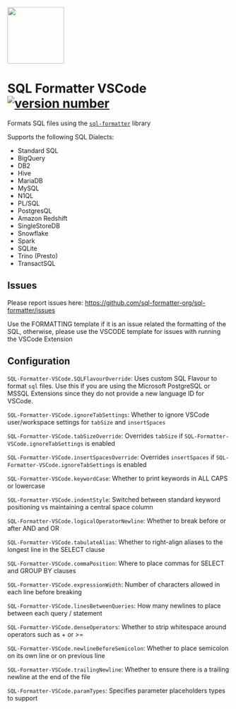 <a href='https://github.com/sql-formatter-org/sql-formatter'><img src="https://raw.githubusercontent.com/sql-formatter-org/sql-formatter-vscode/master/sql-formatter-icon.png" width="128"/></a>

# SQL Formatter VSCode [![version number](https://img.shields.io/visual-studio-marketplace/v/ReneSaarsoo.sql-formatter-vsc?label=vscode)](https://marketplace.visualstudio.com/items?itemName=ReneSaarsoo.prettier-sql-vsc)

Formats SQL files using the [`sql-formatter`](https://github.com/sql-formatter-org/sql-formatter) library

Supports the following SQL Dialects:

- Standard SQL
- BigQuery
- DB2
- Hive
- MariaDB
- MySQL
- N1QL
- PL/SQL
- PostgresQL
- Amazon Redshift
- SingleStoreDB
- Snowflake
- Spark
- SQLite
- Trino (Presto)
- TransactSQL

## Issues

Please report issues here: https://github.com/sql-formatter-org/sql-formatter/issues

Use the FORMATTING template if it is an issue related the formatting of the SQL, otherwise, please use the VSCODE template for issues with running the VSCode Extension

## Configuration

`SQL-Formatter-VSCode.SQLFlavourOverride`: Uses custom SQL Flavour to format `sql` files. Use this if you are using the Microsoft PostgreSQL or MSSQL Extensions since they do not provide a new language ID for VSCode.

`SQL-Formatter-VSCode.ignoreTabSettings`: Whether to ignore VSCode user/workspace settings for `tabSize` and `insertSpaces`

`SQL-Formatter-VSCode.tabSizeOverride`: Overrides `tabSize` if `SQL-Formatter-VSCode.ignoreTabSettings` is enabled

`SQL-Formatter-VSCode.insertSpacesOverride`: Overrides `insertSpaces` if `SQL-Formatter-VSCode.ignoreTabSettings` is enabled

`SQL-Formatter-VSCode.keywordCase`: Whether to print keywords in ALL CAPS or lowercase

`SQL-Formatter-VSCode.indentStyle`: Switched between standard keyword positioning vs maintaining a central space column

`SQL-Formatter-VSCode.logicalOperatorNewline`: Whether to break before or after AND and OR

`SQL-Formatter-VSCode.tabulateAlias`: Whether to right-align aliases to the longest line in the SELECT clause

`SQL-Formatter-VSCode.commaPosition`: Where to place commas for SELECT and GROUP BY clauses

`SQL-Formatter-VSCode.expressionWidth`: Number of characters allowed in each line before breaking

`SQL-Formatter-VSCode.linesBetweenQueries`: How many newlines to place between each query / statement

`SQL-Formatter-VSCode.denseOperators`: Whether to strip whitespace around operators such as + or >=

`SQL-Formatter-VSCode.newlineBeforeSemicolon`: Whether to place semicolon on its own line or on previous line

`SQL-Formatter-VSCode.trailingNewline`: Whether to ensure there is a trailing newline at the end of the file

`SQL-Formatter-VSCode.paramTypes`: Specifies parameter placeholders types to support
